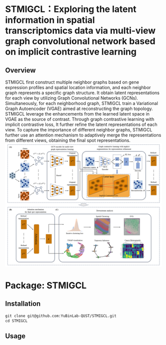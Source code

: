 # STMIGCL：Exploring the latent information in spatial transcriptomics data via multi-view graph convolutional network based on implicit contrastive learning
## Overview
STMIGCL first construct multiple neighbor graphs based on gene expression profiles and spatial location information, and each neighbor graph represents a specific graph structure. It obtain latent representations for each view by utilizing Graph Convolutional Networks (GCNs). Simultaneously, for each neighborhood graph, STMIGCL train a Variational Graph Autoencoder (VGAE) aimed at reconstructing the graph topology. STMIGCL leverage the enhancements from the learned latent space in VGAE as the source of contrast. Through graph contrastive learning with implicit contrastive loss, It further refine the latent representations of each view. To capture the importance of different neighbor graphs, STMIGCL further use an attention mechanism to adaptively merge the representations from different views, obtaining the final spot representations.
<img src="https://github.com/YuBinLab-QUST/STMIGCL/blob/main/STMIGCL.png">
# Package: STMIGCL
## Installation
```
git clone git@github.com:YuBinLab-QUST/STMIGCL.git
cd STMIGCL
```
## Usage
